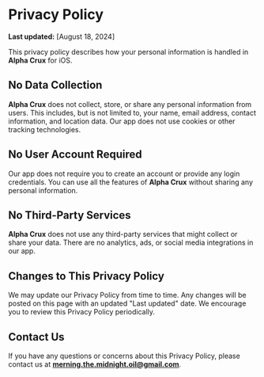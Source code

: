 # Privacy Policy

**Last updated:** [August 18, 2024]

This privacy policy describes how your personal information is handled in **Alpha Crux** for iOS.

## No Data Collection

**Alpha Crux** does not collect, store, or share any personal information from users. This includes, but is not limited to, your name, email address, contact information, and location data. Our app does not use cookies or other tracking technologies.

## No User Account Required

Our app does not require you to create an account or provide any login credentials. You can use all the features of **Alpha Crux** without sharing any personal information.

## No Third-Party Services

**Alpha Crux** does not use any third-party services that might collect or share your data. There are no analytics, ads, or social media integrations in our app.

## Changes to This Privacy Policy

We may update our Privacy Policy from time to time. Any changes will be posted on this page with an updated "Last updated" date. We encourage you to review this Privacy Policy periodically.

## Contact Us

If you have any questions or concerns about this Privacy Policy, please contact us at **merning.the.midnight.oil@gmail.com**.
